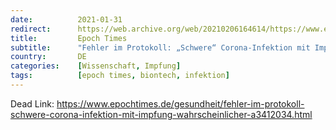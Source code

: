 ```yaml
---
date:          2021-01-31
redirect:      https://web.archive.org/web/20210206164614/https://www.epochtimes.de/gesundheit/fehler-im-protokoll-schwere-corona-infektion-mit-impfung-wahrscheinlicher-a3412034.html
title:         Epoch Times
subtitle:      "Fehler im Protokoll: „Schwere“ Corona-Infektion mit Impfung wahrscheinlicher"
country:       DE
categories:    [Wissenschaft, Impfung]
tags:          [epoch times, biontech, infektion]
---
```

Dead Link: https://www.epochtimes.de/gesundheit/fehler-im-protokoll-schwere-corona-infektion-mit-impfung-wahrscheinlicher-a3412034.html
